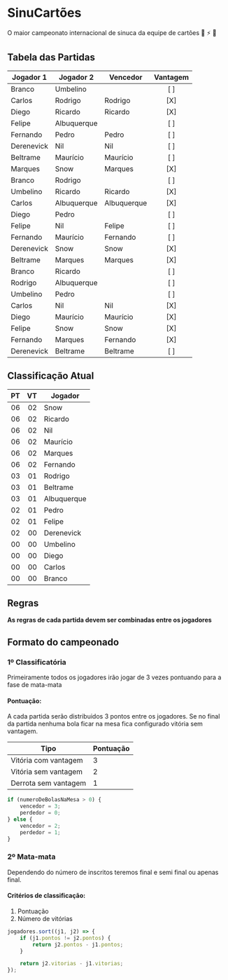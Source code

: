 # SinuCartões
O maior campeonato internacional de sinuca da equipe de cartões 🤘 ⚡️ 🎱

## Tabela das Partidas

| Jogador 1   | Jogador 2   | Vencedor    | Vantagem
| ----------- | ----------- | ----------- | :------:
| Branco      | Umbelino    |             | [ ]
| Carlos      | Rodrigo     | Rodrigo     | [X]
| Diego       | Ricardo     | Ricardo     | [X]
| Felipe      | Albuquerque |             | [ ]
| Fernando    | Pedro       | Pedro       | [ ]
| Derenevick  | Nil         | Nil         | [ ]
| Beltrame    | Maurício    | Maurício    | [ ]
| Marques     | Snow        | Marques     | [X]
| Branco      | Rodrigo     |             | [ ]
| Umbelino    | Ricardo     | Ricardo     | [X]
| Carlos      | Albuquerque | Albuquerque | [X]
| Diego       | Pedro       |             | [ ]
| Felipe      | Nil         | Felipe      | [ ]
| Fernando    | Maurício    | Fernando    | [ ]
| Derenevick  | Snow        | Snow        | [X]
| Beltrame    | Marques     | Marques     | [X]
| Branco      | Ricardo     |             | [ ]
| Rodrigo     | Albuquerque |             | [ ]
| Umbelino    | Pedro       |             | [ ]
| Carlos      | Nil         | Nil         | [X]
| Diego       | Maurício    | Maurício    | [X]
| Felipe      | Snow        | Snow        | [X]
| Fernando    | Marques     | Fernando    | [X]
| Derenevick  | Beltrame    | Beltrame    | [ ]

## Classificação Atual

| PT | VT | Jogador
| -: | -: | -------
| 06 | 02 | Snow
| 06 | 02 | Ricardo
| 06 | 02 | Nil
| 06 | 02 | Maurício
| 06 | 02 | Marques
| 06 | 02 | Fernando
| 03 | 01 | Rodrigo
| 03 | 01 | Beltrame
| 03 | 01 | Albuquerque
| 02 | 01 | Pedro
| 02 | 01 | Felipe
| 02 | 00 | Derenevick
| 00 | 00 | Umbelino
| 00 | 00 | Diego
| 00 | 00 | Carlos
| 00 | 00 | Branco

## Regras
**As regras de cada partida devem ser combinadas entre os jogadores**

## Formato do campeonado
### 1º Classificatória
Primeiramente todos os jogadores irão jogar de 3 vezes pontuando para a fase de mata-mata

#### Pontuação:
A cada partida serão distribuidos 3 pontos entre os jogadores. Se no final da partida nenhuma bola ficar na mesa fica configurado vitória sem vantagem.

Tipo | Pontuação
---- | ---------
Vitória com vantagem | 3
Vitória sem vantagem | 2
Derrota sem vantagem | 1


```javascript
if (numeroDeBolasNaMesa > 0) {
    vencedor = 3;
    perdedor = 0;
} else {
    vencedor = 2;
    perdedor = 1;
} 
```


### 2º Mata-mata
Dependendo do número de inscritos teremos final e semi final ou apenas final.

#### Critérios de classificação:

1. Pontuação
2. Número de vitórias

```javascript
jogadores.sort((j1, j2) => {
    if (j1.pontos != j2.pontos) {
        return j2.pontos - j1.pontos;
    }

    return j2.vitorias - j1.vitorias;
});
```
